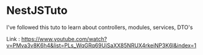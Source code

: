 # NestJSTuto
I've followed this tuto to learn about controllers, modules, services, DTO's

Link : https://www.youtube.com/watch?v=PMva3v8K6h4&list=PLs_WqGRq69UiSaXX85NRUX4rkeiNP3K6l&index=1
